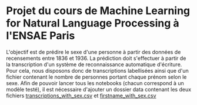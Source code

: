# Projet du cours de Machine Learning for Natural Language Processing à l'ENSAE Paris

L'objectif est de prédire le sexe d'une personne à partir des données de recensements entre 1836 et 1936. La prédiction doit s'effectuer à partir de la transcription d'un système de reconnaissance automatique d'écriture. Pour cela, nous disposons donc de transcriptions labellisées ainsi que d'un fichier contenant le nombre de personnes portant chaque prénom selon le sexe. Afin de pouvoir lancer tous les notebooks (chacun correspond à un modèle testé), il est nécessaire d'ajouter un dossier data contenant les deux fichiers [transcriptions_with_sex.csv](https://cloud.teklia.com/index.php/s/aGqfgcjrBrsjDfX/download/transcriptions_with_sex.csv) et [firstname_with_sex.csv](https://cloud.teklia.com/index.php/s/N2rtRNMHzgqSxK3/download/firstname_with_sex.csv)



